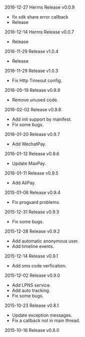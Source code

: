 2016-12-27 Herms Release v0.0.9
- fix sdk share error callback
- Release

2016-12-14  Herms Release v0.0.7
- Release 

2016-11-29  Release v1.0.4
- Release 

2016-11-29  Release v1.0.3
- Fix Http Timeout config.

2016-05-19  Release v0.9.9
- Remove unused code.

2016-02-02  Release v0.9.8
- Add init support by manifest.
- Fix some bugs.

2016-01-20  Release v0.9.7
- Add WechatPay.

2016-01-12  Release v0.9.6
- Update MaxPay.

2016-01-11  Release v0.9.5
- Add AliPay.

2015-01-06  Release v0.9.4
- Fix proguard problems.

2015-12-31  Release v0.9.3
- Fix some bugs.

2015-12-28  Release v0.9.2
- Add automatic anonymous user.
- Add timeline events.

2015-12-14  Release v0.9.1
- Add sms code verfication.

2015-12-02  Release v0.9.0
- Add LPNS service.
- Add auto tracking.
- Fix some bugs.

2015-10-23  Release v0.8.1
- Update exception messages.
- Fix a callback not in main thread.

2015-10-16  Release v0.8.0
